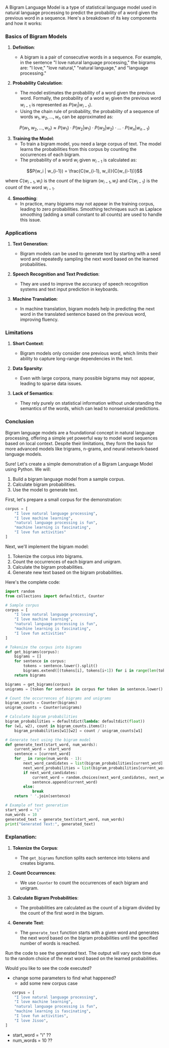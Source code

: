 A Bigram Language Model is a type of statistical language model used in natural language processing to predict the probability of a word given the previous word in a sequence. Here's a breakdown of its key components and how it works:

### Basics of Bigram Models

1. **Definition**:
   - A bigram is a pair of consecutive words in a sequence. For example, in the sentence "I love natural language processing," the bigrams are: "I love," "love natural," "natural language," and "language processing."

2. **Probability Calculation**:
   - The model estimates the probability of a word given the previous word. Formally, the probability of a word $w_i$ given the previous word $w_{i-1}$ is represented as $P(w_i | w_{i-1})$.
   - Using the chain rule of probability, the probability of a sequence of words $w_1, w_2, \ldots, w_n$ can be approximated as:

$$P(w_1, w_2, \ldots, w_n) \approx P(w_1) \cdot P(w_2 | w_1) \cdot P(w_3 | w_2) \cdot \ldots \cdot P(w_n | w_{n-1})$$

3. **Training the Model**:
   - To train a bigram model, you need a large corpus of text. The model learns the probabilities from this corpus by counting the occurrences of each bigram.
   - The probability of a word $w_i$ given $w_{i-1}$ is calculated as:

$$P(w_i | w_{i-1}) = \frac{C(w_{i-1}, w_i)}{C(w_{i-1})}$$

where $C(w_{i-1}, w_i)$ is the count of the bigram $(w_{i-1}, w_i)$ and $C(w_{i-1})$ is the count of the word $w_{i-1}$.

4. **Smoothing**:
   - In practice, many bigrams may not appear in the training corpus, leading to zero probabilities. Smoothing techniques such as Laplace smoothing (adding a small constant to all counts) are used to handle this issue.

### Applications

1. **Text Generation**:
   - Bigram models can be used to generate text by starting with a seed word and repeatedly sampling the next word based on the learned probabilities.

2. **Speech Recognition and Text Prediction**:
   - They are used to improve the accuracy of speech recognition systems and text input prediction in keyboards.

3. **Machine Translation**:
   - In machine translation, bigram models help in predicting the next word in the translated sentence based on the previous word, improving fluency.

### Limitations

1. **Short Context**:
   - Bigram models only consider one previous word, which limits their ability to capture long-range dependencies in the text.

2. **Data Sparsity**:
   - Even with large corpora, many possible bigrams may not appear, leading to sparse data issues.

3. **Lack of Semantics**:
   - They rely purely on statistical information without understanding the semantics of the words, which can lead to nonsensical predictions.

### Conclusion

Bigram language models are a foundational concept in natural language processing, offering a simple yet powerful way to model word sequences based on local context. Despite their limitations, they form the basis for more advanced models like trigrams, n-grams, and neural network-based language models.


Sure! Let's create a simple demonstration of a Bigram Language Model using Python. We will:

1. Build a bigram language model from a sample corpus.
2. Calculate bigram probabilities.
3. Use the model to generate text.

First, let's prepare a small corpus for the demonstration:

```python
corpus = [
    "I love natural language processing",
    "I love machine learning",
    "natural language processing is fun",
    "machine learning is fascinating",
    "I love fun activities"
]
```

Next, we'll implement the bigram model:

1. Tokenize the corpus into bigrams.
2. Count the occurrences of each bigram and unigram.
3. Calculate the bigram probabilities.
4. Generate new text based on the bigram probabilities.

Here's the complete code:

```python
import random
from collections import defaultdict, Counter

# Sample corpus
corpus = [
    "I love natural language processing",
    "I love machine learning",
    "natural language processing is fun",
    "machine learning is fascinating",
    "I love fun activities"
]

# Tokenize the corpus into bigrams
def get_bigrams(corpus):
    bigrams = []
    for sentence in corpus:
        tokens = sentence.lower().split()
        bigrams.extend([(tokens[i], tokens[i+1]) for i in range(len(tokens)-1)])
    return bigrams

bigrams = get_bigrams(corpus)
unigrams = [token for sentence in corpus for token in sentence.lower().split()]

# Count the occurrences of bigrams and unigrams
bigram_counts = Counter(bigrams)
unigram_counts = Counter(unigrams)

# Calculate bigram probabilities
bigram_probabilities = defaultdict(lambda: defaultdict(float))
for (w1, w2), count in bigram_counts.items():
    bigram_probabilities[w1][w2] = count / unigram_counts[w1]

# Generate text using the bigram model
def generate_text(start_word, num_words):
    current_word = start_word
    sentence = [current_word]
    for _ in range(num_words - 1):
        next_word_candidates = list(bigram_probabilities[current_word].keys())
        next_word_probabilities = list(bigram_probabilities[current_word].values())
        if next_word_candidates:
            current_word = random.choices(next_word_candidates, next_word_probabilities)[0]
            sentence.append(current_word)
        else:
            break
    return ' '.join(sentence)

# Example of text generation
start_word = "i"
num_words = 10
generated_text = generate_text(start_word, num_words)
print("Generated Text:", generated_text)
```

### Explanation:

1. **Tokenize the Corpus**:
   - The `get_bigrams` function splits each sentence into tokens and creates bigrams.

2. **Count Occurrences**:
   - We use `Counter` to count the occurrences of each bigram and unigram.

3. **Calculate Bigram Probabilities**:
   - The probabilities are calculated as the count of a bigram divided by the count of the first word in the bigram.

4. **Generate Text**:
   - The `generate_text` function starts with a given word and generates the next word based on the bigram probabilities until the specified number of words is reached.

Run the code to see the generated text. The output will vary each time due to the random choice of the next word based on the learned probabilities.

Would you like to see the code executed?
- change some parameters to find what happened?
   - add some new corpus case
```python
   corpus = [
    "I love natural language processing",
    "I love machine learning",
    "natural language processing is fun",
    "machine learning is fascinating",
    "I love fun activities",
    "I love Jisoo",
]
```
   - start_word = "i" ??
   - num_words = 10 ??
   
